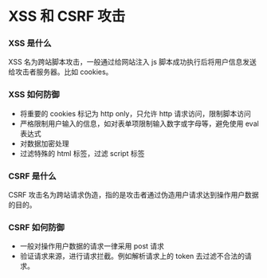 # XSS 和 CSRF 攻击

### XSS 是什么

XSS 名为跨站脚本攻击，一般通过给网站注入 js 脚本成功执行后将用户信息发送给攻击者服务器。比如 cookies。

### XSS 如何防御

- 将重要的 cookies 标记为 http only，只允许 http 请求访问，限制脚本访问
- 严格限制用户输入的信息，如对表单项限制输入数字或字母等，避免使用 eval 表达式
- 对数据加密处理
- 过滤特殊的 html 标签，过滤 script 标签

### CSRF 是什么

CSRF 攻击名为跨站请求伪造，指的是攻击者通过伪造用户请求达到操作用户数据的目的。

### CSRF 如何防御

- 一般对操作用户数据的请求一律采用 post 请求
- 验证请求来源，进行请求拦截。例如解析请求上的 token 去过滤不合法的请求。
